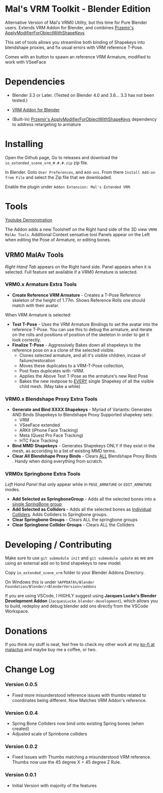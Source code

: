
# Mal's VRM Toolkit - Blender Edition

Alternative Version of Mal's VRM0 Utility, but this time for Pure Blender users. 
Extends VRM Addon for Blender, and combines [Przemir's ApplyModifierForObjectWithShapeKeys](https://github.com/przemir/ApplyModifierForObjectWithShapeKeys)

This set of tools allows you streamline both binding of Shapekeys into blendshape proxies, and fix usual errors with VRM reference T-Pose.

Comes with an button to spawn an reference VRM Armature, modified to work with VSeeFace


# Dependencies

- Blender 3.3 or Later. (Tested on Blender 4.0 and 3.6... 3.3 has not been tested.)

- [VRM Addon for Blender](https://vrm-addon-for-blender.info/en/)

- (Built-In) [Przemir's ApplyModifierForObjectWithShapeKeys](https://github.com/przemir/ApplyModifierForObjectWithShapeKeys) dependency to address retargeting to armature

# Installing

Open the Github page, Go to releases and download the `io_extended_scene_vrm_#.#.#.zip` zip file. 

In Blender. Goto `User Preferences`, and `Add-ons`. From there `Install Add-on from File` and select the Zip file that we downloaded.

Enable the plugin under `Addon Extension: Mal's Extended VRM`.


# Tools

[Youtube Demonstration](https://www.youtube.com/watch?v=qkvUbljGmYA)


The Addon adds a new Toolshelf on the Right hand side of the 3D view `VRM0 MalAv Tools`. 
Additional Context sensative tool Panels appear on the Left when editing the Pose of Armature, or editing bones.


## **VRM0 MalAv Tools** 
_Right Hand Tab_ appears on the Right hand side. Panel appears when it is selected. Full feature set available if a VRM0 Armature is selected.

### VRM0.x Armature Extra  Tools

- **Create Reference VRM Armature** - Creates a T-Pose Reference skeleton of the height of 1.77m. Shows Reference Rolls one should match with their avatar.

When VRM Armature is selected:
- **Test T-Pose** - Uses the VRM Armature Bindings to set the avatar into the reference T-Pose. You can use this to debug the armature, and iterate on the rolls and positions of position of the skeleton in order to get it look correctly.
- **Finalize T-Pose** - Aggressively Bakes down all shapekeys to the reference pose on a a clone of the selected visible.
    - Clones selected armature, and all it's visible children, incase of failure/restoration
    - Moves these duplicates to a VRM-T-Pose collection, 
    - Post fixes duplicates with -VRM. 
    - Applies the Above Test T-Pose as the armature's new Rest Pose
    - Bakes the new restpose to <ins>EVERY</ins> single Shapekey of all the visible child mesh. (May take a while)


### VRM0.x Blendshape Proxy Extra Tools

- **Generate and Bind XXXX Shapekeys** - Myriad of Variants: Generates AND Binds Shapekeys to Blendshape Proxy
Supported shapekey sets:
    - VRM
    - VSeeFace extended
    - ARKit (iPhone Face Tracking)
    - Meta (Quest Pro Face Tracking)
    - HTC Face Tracking
- **Bind MMD Shapekeys** - Generates Shapekeys ONLY if they exist in the mesh, as accoriding to a list of existing MMD terms.
- **Clear All Blendshape Proxy Binds** - Clears <ins>ALL</ins> Blendshape Proxy Binds . Handy when doing everything from scratch.

### VRM0x Springbone Extra Tools

_Left Hand Panel_ that only appear while in `POSE_ARMATURE` or `EDIT_ARMATURE` modes.

- **Add Selected as SpringboneGroup** - Adds all the selected bones into a <ins>single SpringBone group</ins>
- **Add Selected as Colliders** - Adds all the selected bones as <ins>Individual Colliders</ins>. Adds Colliders to Springbone groups.
- **Clear Springbone Groups** -  Clears ALL the springbone groups 
- **Clear Springbone Collider Groups** -  Clears ALL the Colliders 


# Developing / Contributing

Make sure to use `git submodule init` and `git submodule update` as we are using an external add on to bind shapekeys to new model.

Copy `io_extended_scene_vrm` folder to your Blender Addons Directory. 

On Windows this is under `%APPDATA%/Blender Foundation/Blender/<BlenderVersion>/addons`

If you are using VSCode, I  HIGHLY suggest using **Jacques Lucke's Blender Development Addon** (`JacquesLucke.blender-development`), which allows you to build, redeploy and debug blender add ons directly from the VSCode Workspace.

# Donations

If you think my stuff is neat, feel free to check my other work at my [ko-fi at malactus](https://ko-fi.com/malactus) and maybe buy me a coffee, or two.


# Change Log
### Version 0.0.5
- Fixed more misunderstood reference issues with thumbs related to coordinates being different. Now Matches VRM Addon's reference.

### Version 0.0.4
- Spring Bone Colliders now bind onto existing Spring bones (when created)
- Adjusted scale of Sprinbone colliders

### Version 0.0.2
- Fixed Issues with Thumbs matching a misunderstood VRM reference. Thumbs now use the 45 degree X + 45 degree Z Rule.

### Version 0.0.1
- Initial Version with majority of the features